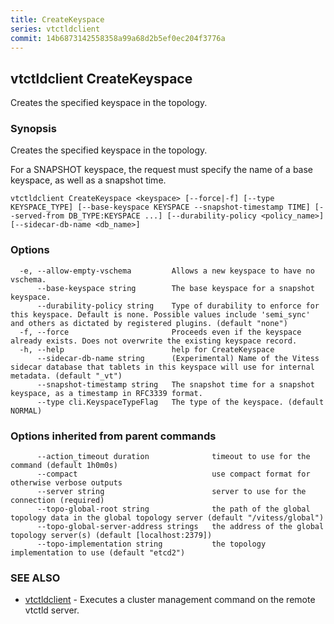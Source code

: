 ```yaml
---
title: CreateKeyspace
series: vtctldclient
commit: 14b6873142558358a99a68d2b5ef0ec204f3776a
---
```

## vtctldclient CreateKeyspace

Creates the specified keyspace in the topology.

### Synopsis

Creates the specified keyspace in the topology.
	
For a SNAPSHOT keyspace, the request must specify the name of a base keyspace,
as well as a snapshot time.

```
vtctldclient CreateKeyspace <keyspace> [--force|-f] [--type KEYSPACE_TYPE] [--base-keyspace KEYSPACE --snapshot-timestamp TIME] [--served-from DB_TYPE:KEYSPACE ...] [--durability-policy <policy_name>] [--sidecar-db-name <db_name>]
```

### Options

```
  -e, --allow-empty-vschema         Allows a new keyspace to have no vschema.
      --base-keyspace string        The base keyspace for a snapshot keyspace.
      --durability-policy string    Type of durability to enforce for this keyspace. Default is none. Possible values include 'semi_sync' and others as dictated by registered plugins. (default "none")
  -f, --force                       Proceeds even if the keyspace already exists. Does not overwrite the existing keyspace record.
  -h, --help                        help for CreateKeyspace
      --sidecar-db-name string      (Experimental) Name of the Vitess sidecar database that tablets in this keyspace will use for internal metadata. (default "_vt")
      --snapshot-timestamp string   The snapshot time for a snapshot keyspace, as a timestamp in RFC3339 format.
      --type cli.KeyspaceTypeFlag   The type of the keyspace. (default NORMAL)
```

### Options inherited from parent commands

```
      --action_timeout duration              timeout to use for the command (default 1h0m0s)
      --compact                              use compact format for otherwise verbose outputs
      --server string                        server to use for the connection (required)
      --topo-global-root string              the path of the global topology data in the global topology server (default "/vitess/global")
      --topo-global-server-address strings   the address of the global topology server(s) (default [localhost:2379])
      --topo-implementation string           the topology implementation to use (default "etcd2")
```

### SEE ALSO

* [vtctldclient](../)	 - Executes a cluster management command on the remote vtctld server.

